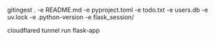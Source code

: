 gitingest . -e README.md -e pyproject.toml -e todo.txt -e users.db -e uv.lock -e .python-version -e flask_session/

cloudflared tunnel run flask-app